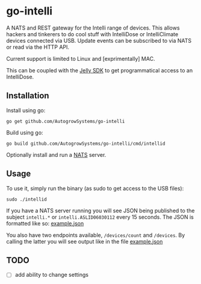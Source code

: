 # go-intelli

A NATS and REST gateway for the Intelli range of devices.  This allows hackers and tinkerers to do cool stuff
with IntelliDose or IntelliClimate devices connected via USB.  Update events can be subscribed to via NATS or
read via the HTTP API.

Current support is limited to Linux and [exprimentally] MAC.

This can be coupled with the [Jelly SDK](https://github.com/AutogrowSystems/go-jelly) to get programmatical access
to an IntelliDose.

## Installation

Install using go:

    go get github.com/AutogrowSystems/go-intelli

Build using go:

    go build github.com/AutogrowSystems/go-intelli/cmd/intellid

Optionally install and run a [NATS](https://github.com/nats-io/gnatsd/releases) server.

## Usage

To use it, simply run the binary (as sudo to get access to the USB files):

    sudo ./intellid

If you have a NATS server running you will see JSON being published to the subject `intelli.*` or `intelli.ASLID06030112` every 15 seconds.  The JSON is formatted like so: [example.json](https://github.com/AutogrowSystems/go-intelli/blob/master/example.json)

You also have two endpoints available, `/devices/count` and `/devices`.  By calling the latter you will see output like in the file
[example.json](https://github.com/AutogrowSystems/go-intelli/blob/master/example.json)

## TODO

* [ ] add ability to change settings
